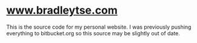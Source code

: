 www.bradleytse.com
=======

This is the source code for my personal website. I was previously pushing everything to bitbucket.org so this source
may be slightly out of date.
